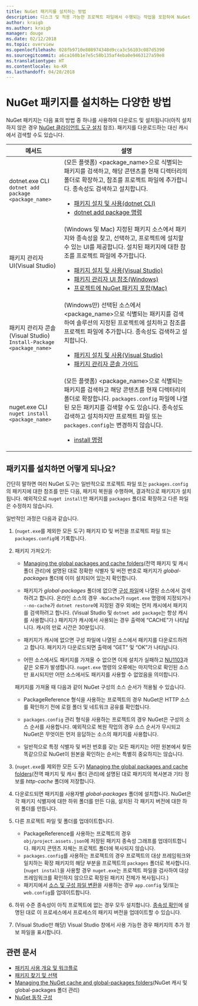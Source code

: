 ```yaml
---
title: NuGet 패키지를 설치하는 방법
description: 디스크 및 적용 가능한 프로젝트 파일에서 수행되는 작업을 포함하여 NuGet 패키지를 프로젝트에 설치하는 프로세스를 설명합니다.
author: kraigb
ms.author: kraigb
manager: douge
ms.date: 02/12/2018
ms.topic: overview
ms.openlocfilehash: 028fb9710e808974348d9cca3c56103c087d5390
ms.sourcegitcommit: a6ca160b1e7e5c58b135af4eba0e9463127a59e8
ms.translationtype: HT
ms.contentlocale: ko-KR
ms.lasthandoff: 04/28/2018
---
```

# <a name="different-ways-to-install-a-nuget-package"></a>NuGet 패키지를 설치하는 다양한 방법

NuGet 패키지는 다음 표의 방법 중 하나를 사용하여 다운로드 및 설치됩니다(아직 설치하지 않은 경우 [NuGet 클라이언트 도구 설치](../install-nuget-client-tools.md) 참조). 패키지를 다운로드하는 대신 캐시에서 검색할 수도 있습니다.

| 메서드 | 설명 |
| --- | --- |
| dotnet.exe CLI<br/>`dotnet add package <package_name>` | (모든 플랫폼) \<package_name\>으로 식별되는 패키지를 검색하고, 해당 콘텐츠를 현재 디렉터리의 폴더로 확장하고, 참조를 프로젝트 파일에 추가합니다. 종속성도 검색하고 설치합니다.<ul><li>[패키지 설치 및 사용(dotnet CLI)](../quickstart/install-and-use-a-package-using-the-dotnet-cli.md)</li><li>[dotnet add package 명령](/dotnet/core/tools/dotnet-add-package)</li></ul> |
| 패키지 관리자 UI(Visual Studio) | (Windows 및 Mac) 지정된 패키지 소스에서 패키지와 종속성을 찾고, 선택하고, 프로젝트에 설치할 수 있는 UI를 제공합니다. 설치된 패키지에 대한 참조를 프로젝트 파일에 추가합니다.<ul><li>[패키지 설치 및 사용(Visual Studio)](../quickstart/install-and-use-a-package-in-visual-studio.md)</li><li>[패키지 관리자 UI 참조(Windows)](../tools/package-manager-ui.md)</li><li>[프로젝트에 NuGet 패키지 포함(Mac)](/visualstudio/mac/nuget-walkthrough)</li></ul> |
| 패키지 관리자 콘솔(Visual Studio)<br/>`Install-Package <package_name>` | (Windows만) 선택된 소스에서 \<package_name\>으로 식별되는 패키지를 검색하여 솔루션의 지정된 프로젝트에 설치하고 참조를 프로젝트 파일에 추가합니다. 종속성도 검색하고 설치합니다.<ul><li>[패키지 설치 및 사용(Visual Studio)](../quickstart/install-and-use-a-package-in-visual-studio.md)</li><li>[패키지 관리자 콘솔 가이드](../tools/package-manager-console.md)</li></ul> |
| nuget.exe CLI<br/>`nuget install <package_name>` | (모든 플랫폼) \<package_name\>으로 식별되는 패키지를 검색하고 해당 콘텐츠를 현재 디렉터리의 폴더로 확장합니다. `packages.config` 파일에 나열된 모든 패키지를 검색할 수도 있습니다. 종속성도 검색하고 설치하지만 프로젝트 파일 또는 `packages.config`는 변경하지 않습니다.<ul><li>[install 명령](../tools/cli-ref-install.md)</li></ul> |

## <a name="what-happens-when-a-package-is-installed"></a>패키지를 설치하면 어떻게 되나요?

간단히 말하면 여러 NuGet 도구는 일반적으로 프로젝트 파일 또는 `packages.config`의 패키지에 대한 참조를 만든 다음, 패키지 복원을 수행하며, 결과적으로 패키지가 설치됩니다. 예외적으로 `nuget install`만 패키지를 `packages` 폴더로 확장하고 다른 파일은 수정하지 않습니다.

일반적인 과정은 다음과 같습니다.

1. (`nuget.exe`를 제외한 모든 도구) 패키지 ID 및 버전을 프로젝트 파일 또는 `packages.config`에 기록합니다.

2. 패키지 가져오기:
   - [Managing the global packages and cache folders](managing-the-global-packages-and-cache-folders.md)(전역 패키지 및 캐시 폴더 관리)에 설명된 대로 정확한 식별자 및 버전 번호로 패키지가 *global-packages* 폴더에 이미 설치되어 있는지 확인합니다.

   - 패키지가 *global-packages* 폴더에 없으면 [구성 파일](Configuring-NuGet-Behavior.md)에 나열된 소스에서 검색하려고 합니다. 온라인 소스의 경우 `-NoCache`가 `nuget.exe` 명령에 지정되거나 `--no-cache`가 `dotnet restore`에 지정된 경우 외에는 먼저 캐시에서 패키지를 검색하려고 합니다. (Visual Studio 및 `dotnet add package`는 항상 캐시를 사용합니다.) 패키지가 캐시에서 사용되는 경우 출력에 “CACHE”가 나타납니다. 캐시의 만료 시간은 30분입니다.

   - 패키지가 캐시에 없으면 구성 파일에 나열된 소스에서 패키지를 다운로드하려고 합니다. 패키지가 다운로드되면 출력에 “GET” 및 “OK”가 나타납니다.

   - 어떤 소스에서도 패키지를 가져올 수 없으면 이제 설치가 실패하고 [NU1103](../reference/errors-and-warnings.md#nu1103)과 같은 오류가 발생합니다. `nuget.exe` 명령의 오류에는 마지막으로 확인된 소스만 표시되지만 어떤 소스에서도 패키지를 사용할 수 없었음을 의미합니다.

   패키지를 가져올 때 다음과 같이 NuGet 구성의 소스 순서가 적용될 수 있습니다.

   - PackageReference 형식을 사용하는 프로젝트의 경우 NuGet은 HTTP 소스를 확인하기 전에 로컬 폴더 및 네트워크 공유를 확인합니다.

   - `packages.config` 관리 형식을 사용하는 프로젝트의 경우 NuGet은 구성의 소스 순서를 사용합니다. 예외적으로 복원 작업의 경우 소스 순서가 무시되고 NuGet은 무엇이든 먼저 응답하는 소스의 패키지를 사용합니다.

   - 일반적으로 특정 식별자 및 버전 번호를 갖는 모든 패키지는 어떤 원본에서 찾든 똑같으므로 NuGet이 원본을 확인하는 순서는 특별히 중요하지는 않습니다.

3. (`nuget.exe`를 제외한 모든 도구) [Managing the global packages and cache folders](managing-the-global-packages-and-cache-folders.md)(전역 패키지 및 캐시 폴더 관리)에 설명된 대로 패키지의 복사본과 기타 정보를 *http-cache* 폴더에 저장합니다.

4. 다운로드되면 패키지를 사용자별 *global-packages* 폴더에 설치합니다. NuGet은 각 패키지 식별자에 대한 하위 폴더를 만든 다음, 설치된 각 패키지 버전에 대한 하위 폴더를 만듭니다.

5. 다른 프로젝트 파일 및 폴더를 업데이트합니다.

    - PackageReference를 사용하는 프로젝트의 경우 `obj/project.assets.json`에 저장된 패키지 종속성 그래프를 업데이트합니다. 패키지 콘텐츠 자체는 프로젝트 폴더에 복사되지 않습니다.
    - `packages.config`를 사용하는 프로젝트의 경우 프로젝트의 대상 프레임워크와 일치하는 확장 패키지의 해당 부분을 프로젝트의 `packages` 폴더로 복사합니다. (`nuget install`을 사용할 경우 `nuget.exe`는 프로젝트 파일을 검사하여 대상 프레임워크를 확인하지 않으므로 확장된 패키지 전체가 복사됩니다.)
    - 패키지에서 [소스 및 구성 파일 변환](../create-packages/source-and-config-file-transformations.md)을 사용하는 경우 `app.config` 및/또는 `web.config`를 업데이트합니다.

6. 하위 수준 종속성이 아직 프로젝트에 없는 경우 모두 설치합니다. [종속성 확인](../consume-packages/dependency-resolution.md)에 설명된 대로 이 프로세스에서 프로세스의 패키지 버전을 업데이트할 수 있습니다.

7. (Visual Studio만 해당) Visual Studio 창에서 사용 가능한 경우 패키지의 추가 정보 파일을 표시합니다.

## <a name="related-articles"></a>관련 문서

- [패키지 사용 개요 및 워크플로](../consume-packages/overview-and-workflow.md)
- [패키지 찾기 및 선택](../consume-packages/finding-and-choosing-packages.md)
- [Managing the NuGet cache and global-packages folders](managing-the-global-packages-and-cache-folders.md)(NuGet 캐시 및 global-packages 폴더 관리)
- [NuGet 동작 구성](../consume-packages/configuring-nuget-behavior.md)
